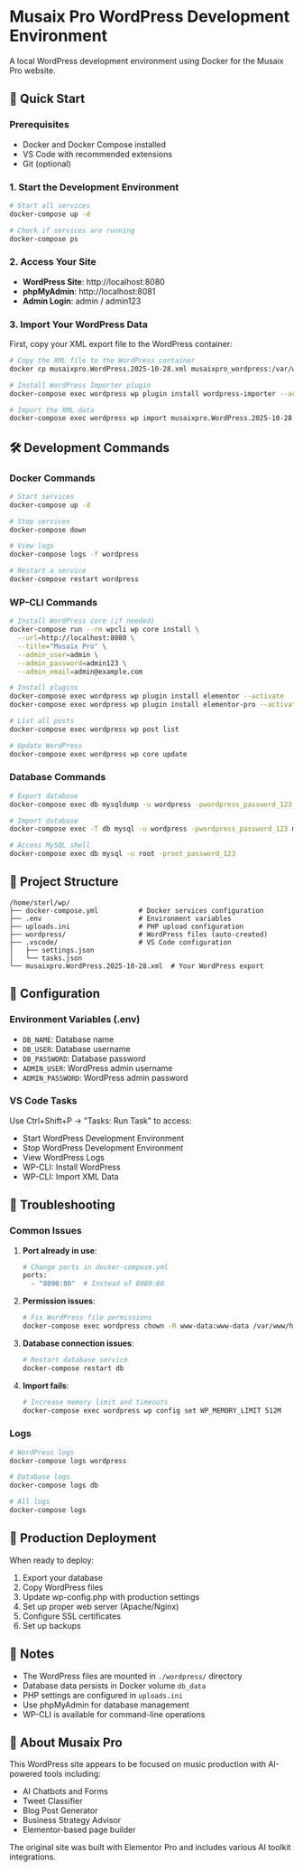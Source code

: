 # Musaix Pro WordPress Development Environment

A local WordPress development environment using Docker for the Musaix Pro website.

## 🚀 Quick Start

### Prerequisites
- Docker and Docker Compose installed
- VS Code with recommended extensions
- Git (optional)

### 1. Start the Development Environment

```bash
# Start all services
docker-compose up -d

# Check if services are running
docker-compose ps
```

### 2. Access Your Site

- **WordPress Site**: http://localhost:8080
- **phpMyAdmin**: http://localhost:8081
- **Admin Login**: admin / admin123

### 3. Import Your WordPress Data

First, copy your XML export file to the WordPress container:

```bash
# Copy the XML file to the WordPress container
docker cp musaixpro.WordPress.2025-10-28.xml musaixpro_wordpress:/var/www/html/

# Install WordPress Importer plugin
docker-compose exec wordpress wp plugin install wordpress-importer --activate

# Import the XML data
docker-compose exec wordpress wp import musaixpro.WordPress.2025-10-28.xml --authors=create
```

## 🛠️ Development Commands

### Docker Commands
```bash
# Start services
docker-compose up -d

# Stop services
docker-compose down

# View logs
docker-compose logs -f wordpress

# Restart a service
docker-compose restart wordpress
```

### WP-CLI Commands
```bash
# Install WordPress core (if needed)
docker-compose run --rm wpcli wp core install \
  --url=http://localhost:8080 \
  --title="Musaix Pro" \
  --admin_user=admin \
  --admin_password=admin123 \
  --admin_email=admin@example.com

# Install plugins
docker-compose exec wordpress wp plugin install elementor --activate
docker-compose exec wordpress wp plugin install elementor-pro --activate

# List all posts
docker-compose exec wordpress wp post list

# Update WordPress
docker-compose exec wordpress wp core update
```

### Database Commands
```bash
# Export database
docker-compose exec db mysqldump -u wordpress -pwordpress_password_123 musaixpro_wp > backup.sql

# Import database
docker-compose exec -T db mysql -u wordpress -pwordpress_password_123 musaixpro_wp < backup.sql

# Access MySQL shell
docker-compose exec db mysql -u root -proot_password_123
```

## 📁 Project Structure

```
/home/sterl/wp/
├── docker-compose.yml          # Docker services configuration
├── .env                        # Environment variables
├── uploads.ini                 # PHP upload configuration
├── wordpress/                  # WordPress files (auto-created)
├── .vscode/                    # VS Code configuration
│   ├── settings.json
│   └── tasks.json
└── musaixpro.WordPress.2025-10-28.xml  # Your WordPress export
```

## 🔧 Configuration

### Environment Variables (.env)
- `DB_NAME`: Database name
- `DB_USER`: Database username  
- `DB_PASSWORD`: Database password
- `ADMIN_USER`: WordPress admin username
- `ADMIN_PASSWORD`: WordPress admin password

### VS Code Tasks
Use Ctrl+Shift+P → "Tasks: Run Task" to access:
- Start WordPress Development Environment
- Stop WordPress Development Environment  
- View WordPress Logs
- WP-CLI: Install WordPress
- WP-CLI: Import XML Data

## 🐛 Troubleshooting

### Common Issues

1. **Port already in use**:
   ```bash
   # Change ports in docker-compose.yml
   ports:
     - "8090:80"  # Instead of 8080:80
   ```

2. **Permission issues**:
   ```bash
   # Fix WordPress file permissions
   docker-compose exec wordpress chown -R www-data:www-data /var/www/html
   ```

3. **Database connection issues**:
   ```bash
   # Restart database service
   docker-compose restart db
   ```

4. **Import fails**:
   ```bash
   # Increase memory limit and timeouts
   docker-compose exec wordpress wp config set WP_MEMORY_LIMIT 512M
   ```

### Logs
```bash
# WordPress logs
docker-compose logs wordpress

# Database logs  
docker-compose logs db

# All logs
docker-compose logs
```

## 🚀 Production Deployment

When ready to deploy:

1. Export your database
2. Copy WordPress files 
3. Update wp-config.php with production settings
4. Set up proper web server (Apache/Nginx)
5. Configure SSL certificates
6. Set up backups

## 📝 Notes

- The WordPress files are mounted in `./wordpress/` directory
- Database data persists in Docker volume `db_data`
- PHP settings are configured in `uploads.ini`
- Use phpMyAdmin for database management
- WP-CLI is available for command-line operations

## 🎵 About Musaix Pro

This WordPress site appears to be focused on music production with AI-powered tools including:
- AI Chatbots and Forms
- Tweet Classifier
- Blog Post Generator  
- Business Strategy Advisor
- Elementor-based page builder

The original site was built with Elementor Pro and includes various AI toolkit integrations.
